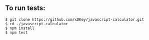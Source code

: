 ## To run tests:
```
$ git clone https://github.com/xDKey/javascript-calculator.git
$ cd ./javascript-calculator
$ npm install
$ npm test
```
